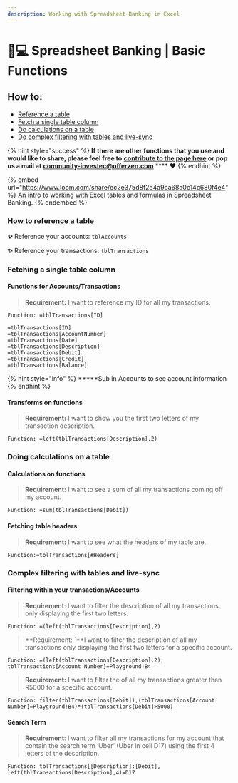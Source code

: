 ```yaml
---
description: Working with Spreadsheet Banking in Excel
---
```


# 👩💻 Spreadsheet Banking | Basic Functions

## How to:

* [Reference a table ](spreadsheet-banking-or-basic-functions.md#how-to-reference-a-table)
* [Fetch a single table column ](spreadsheet-banking-or-basic-functions.md#fetching-a-single-table-column)
* [Do calculations on a table ](spreadsheet-banking-or-basic-functions.md#doing-calculations-on-a-table)
* [Do complex filtering with tables and live-sync](spreadsheet-banking-or-basic-functions.md#complex-filtering-with-tables-and-live-sync)

{% hint style="success" %}
**If there are other functions that you use and would like to share, please feel free to** [**contribute to the page here**](spreadsheet-banking-or-basic-functions.md) **or pop us a mail at** [**community-investec@offerzen.com**](mailto:community-investec@offerzen.com) **** ❤️
{% endhint %}

{% embed url="https://www.loom.com/share/ec2e375d8f2e4a9ca68a0c14c680f4e4" %}
An intro to working with Excel tables and formulas in Spreadsheet Banking.
{% endembed %}

### **How to reference a table**

**✨** Reference your accounts: `tblAccounts`&#x20;

**✨** Reference your transactions: `tblTransactions`

### **Fetching a single table column**

#### Functions for Accounts/Transactions

> **Requirement:** I want to reference my ID for all my transactions.

```
Function: =tblTransactions[ID]

=tblTransactions[ID]
=tblTransactions[AccountNumber]
=tblTransactions[Date]
=tblTransactions[Description]
=tblTransactions[Debit]
=tblTransactions[Credit]
=tblTransactions[Balance]
```

{% hint style="info" %}
**\***Sub in Accounts to see account information
{% endhint %}

#### **Transforms on functions**

> **Requirement:** I want to show you the first two letters of my transaction description.

```
Function: =left(tblTransactions[Description],2)
```

### **Doing calculations on a table**

#### **Calculations on functions**

> **Requirement:** I want to see a sum of all my transactions coming off my account.

```
Function: =sum(tblTransactions[Debit])
```

#### **Fetching table headers**

> **Requirement:** I want to see what the headers of my table are.

```
Function:=tblTransactions[#Headers]
```

### **Complex filtering with tables and live-sync**

#### **Filtering within your transactions/Accounts**

> **Requirement**: I want to filter the description of all my transactions only displaying the first two letters.

```
Function: =(left(tblTransactions[Description],2)
```

> **Requirement: \`**I want to filter the description of all my transactions only displaying the first two letters for a specific account.

```
Function: =(left(tblTransactions[Description],2), tblTransactions[Account Number]=Playground!B4
```

> **Requirement:** I want to filter the of all my transactions greater than R5000 for a specific account.

```
Function: filter(tblTransactions[Debit]),(tblTransactions[Account Number]=Playground!B4)*(tblTransactions[Debit]>5000)
```

#### **Search Term**

> **Requirement**: I want to filter all my transactions for my account that contain the search term ‘Uber’ (Uber in cell D17) using the first 4 letters of the description.

```
Function: tblTransactions[[Description]:[Debit], left(tblTransactions[Description],4)=D17
```

